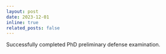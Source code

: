 ```yaml
---
layout: post
date: 2023-12-01 
inline: true
related_posts: false
---
```


Successfully completed PhD preliminary defense examination.
